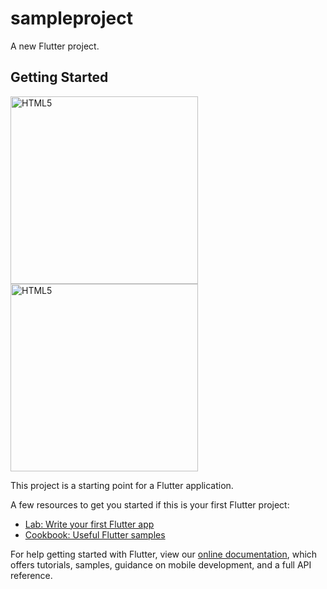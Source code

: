 # sampleproject

A new Flutter project.

## Getting Started

<img alt="HTML5" width="300px" src="img/Output/screenshot1.jpeg" />
<img alt="HTML5" width="300px" src="img/Output/screenshot2.jpeg" />

This project is a starting point for a Flutter application.

A few resources to get you started if this is your first Flutter project:

- [Lab: Write your first Flutter app](https://flutter.dev/docs/get-started/codelab)
- [Cookbook: Useful Flutter samples](https://flutter.dev/docs/cookbook)

For help getting started with Flutter, view our
[online documentation](https://flutter.dev/docs), which offers tutorials,
samples, guidance on mobile development, and a full API reference.
